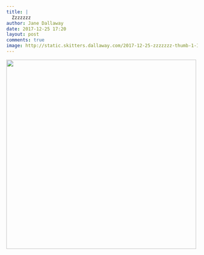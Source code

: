 ```yaml
---
title: |
  Zzzzzzz
author: Jane Dallaway
date: 2017-12-25 17:20
layout: post
comments: true
image: http://static.skitters.dallaway.com/2017-12-25-zzzzzzz-thumb-1-IMG-7606.JPG
---
```


<div>
        <a href="http://static.skitters.dallaway.com/2017-12-25-zzzzzzz-fullsize-1-IMG-7606.JPG">
          <img src="http://static.skitters.dallaway.com/2017-12-25-zzzzzzz-thumb-1-IMG-7606.JPG" width="500" height="500"/>
        </a>
      </div>


  
      